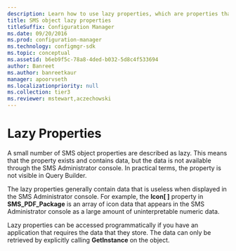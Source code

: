 ```yaml
---
description: Learn how to use lazy properties, which are properties that exist and contain data, but the data is not available through the SMS Administrator console.
title: SMS object lazy properties
titleSuffix: Configuration Manager
ms.date: 09/20/2016
ms.prod: configuration-manager
ms.technology: configmgr-sdk
ms.topic: conceptual
ms.assetid: b6eb9f5c-78a8-4ded-b032-5d8c4f533694
author: Banreet
ms.author: banreetkaur
manager: apoorvseth
ms.localizationpriority: null
ms.collection: tier3
ms.reviewer: mstewart,aczechowski
---
```

# Lazy Properties
A small number of SMS object properties are described as lazy. This means that the property exists and contains data, but the data is not available through the SMS Administrator console. In practical terms, the property is not visible in Query Builder.  

 The lazy properties generally contain data that is useless when displayed in the SMS Administrator console. For example, the **Icon[ ]** property in **SMS_PDF_Package** is an array of icon data that appears in the SMS Administrator console as a large amount of uninterpretable numeric data.  

 Lazy properties can be accessed programmatically if you have an application that requires the data that they store. The data can only be retrieved by explicitly calling **GetInstance** on the object.
